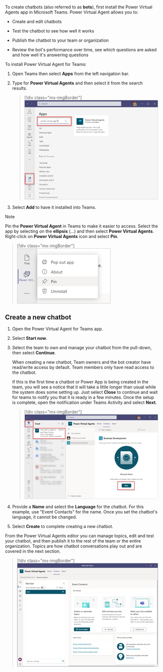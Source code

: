 To create chatbots (also referred to as **bots**), first install the Power Virtual Agents app in Microsoft Teams. Power Virtual Agent allows you to:

-   Create and edit chatbots

-   Test the chatbot to see how well it works

-   Publish the chatbot to your team or organization

-   Review the bot's performance over time, see which questions are asked and how well it's answering questions

To install Power Virtual Agent for Teams:

1. Open Teams then select **Apps** from the left navigation bar.
1. Type for **Power Virtual Agents** and then select it from the search results.
    
    > [!div class="mx-imgBorder"]
	> [![Screenshot of the Apps feature in Teams with power virtual agents search.](../media/image-1.png)](../media/image-1.png#lightbox)


1. Select **Add** to have it installed into Teams.

> [!NOTE]
> Pin the **Power Virtual Agent** in Teams to make it easier to access. Select the app by selecting on the **ellipsis** (...) and then select **Power Virtual Agents**. Right-click on **Power Virtual Agents** icon and select **Pin**.

> [!div class="mx-imgBorder"]
> [![Screenshot of the pin feature for Power Virtual Agents.](../media/image-2.png)](../media/image-2.png#lightbox)

## Create a new chatbot

1. Open the Power Virtual Agent for Teams app.

1. Select **Start now**.

1. Select the team to own and manage your chatbot from the pull-down, then select **Continue**.
    
    When creating a new chatbot, Team owners and the bot creator have read/write access by default. Team members only have read access to the chatbot.

    If this is the first time a chatbot or Power App is being created in the team, you will see a notice that it will take a little longer than usual while the system does some setting up. Just select **Close** to continue and wait for teams to notify you that it is ready in a few minutes. Once the setup is complete, open the notification under Teams Activity and select **Next**.
    
	> [!div class="mx-imgBorder"]
	> [![Screenshot of the setup is complete notification.](../media/image-3.png)](../media/image-3.png#lightbox)

1. Provide a **Name** and select the **Language** for the chatbot. For this example, use "Event Contacts" for the name. Once you set the chatbot's language, it cannot be changed.

1. Select **Create** to complete creating a new chatbot.

From the Power Virtual Agents editor you can manage topics, edit and test your chatbot, and then publish it to the rest of the team or the entire organization. Topics are how chatbot conversations play out and are covered in the next section.

> [!div class="mx-imgBorder"]
> [![Screenshot of the test bot, edit, and manage topics features.](../media/image-4.png)](../media/image-4.png#lightbox)

